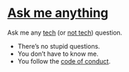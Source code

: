 # [Ask me anything](https://github.com/meduzen/ask/discussions)

Ask me any [tech](https://github.com/meduzen/ask/discussions/categories/tech) (or [not tech](https://github.com/meduzen/ask/discussions/categories/things-unrelated-to-tech)) question.

- There’s no stupid questions.
- You don’t have to know me.
- You follow the [code of conduct](CODE_OF_CONDUCT.md).
